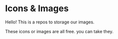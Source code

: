 # Icons & Images

Hello! This is a repos to storage our images.

These icons or images are all free. you can take they.
